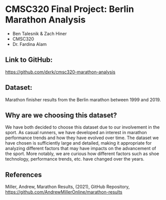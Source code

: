# CMSC320 Final Project: Berlin Marathon Analysis

- Ben Talesnik & Zach Hiner
- CMSC320
- Dr. Fardina Alam

## Link to GitHub:

https://github.com/dxrk/cmsc320-marathon-analysis

## Dataset:

Marathon finisher results from the Berlin marathon between 1999 and 2019.

## Why are we choosing this dataset?

We have both decided to choose this dataset due to our involvement in the sport. As casual runners, we have developed an interest in marathon performance trends and how they have evolved over time. The dataset we have chosen is sufficiently large and detailed, making it appropriate for analyzing different factors that may have impacts on the advancement of the sport. More notably, we are curious how different factors such as shoe technology, performance trends, etc. have changed over the years.

## References

Miller, Andrew, Marathon Results, (2021), GitHub Repository, https://github.com/AndrewMillerOnline/marathon-results
